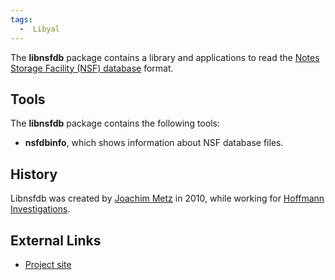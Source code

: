 ```yaml
---
tags:
  -  Libyal
---
```

The **libnsfdb** package contains a library and applications to read the
[Notes Storage Facility (NSF)
database](notes_storage_facility_(nsf).md) format.

## Tools

The **libnsfdb** package contains the following tools:

- **nsfdbinfo**, which shows information about NSF database files.

## History

Libnsfdb was created by [Joachim Metz](joachim_metz.md) in 2010,
while working for [Hoffmann Investigations](http://en.hoffmannbv.nl/).

## External Links

- [Project site](https://github.com/libyal/libnsfdb/)

